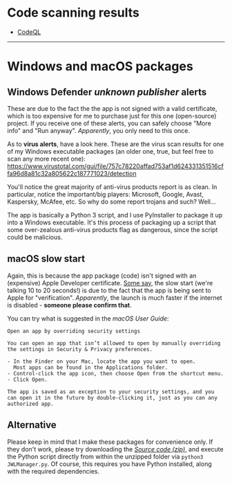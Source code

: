 # Code scanning results

* [CodeQL](https://github.com/erykjj/jwlmanager/security/code-scanning)
____

# Windows and macOS packages

## **Windows Defender** *unknown publisher* alerts

These are due to the fact the the app is not signed with a valid certificate, which is too expensive for me to purchase just for this one (open-source) project. If you receive one of these alerts, you can safely choose "More info" and "Run anyway". *Apparently*, you only need to this once.

As to **virus alerts**, have a look here. These are the virus scan results for one of my Windows executable packages (an older one, true, but feel free to scan any more recent one): https://www.virustotal.com/gui/file/757c78220affad753af1d624331351516cffa96d8a81c32a805622c187771023/detection

You'll notice the great majority of anti-virus products report is as clean. In particular, notice the important/big players: Microsoft, Google, Avast, Kaspersky, McAfee, etc. So why do some report trojans and such? Well...

The app is basically a Python 3 script, and I use PyInstaller to package it up into a Windows executable. It's this process of packaging up a script that some over-zealous anti-virus products flag as dangerous, since the script could be malicious.

## **macOS** slow start

Again, this is because the app package (code) isn't signed with an (expensive) Apple Developer certificate. [Some say](https://forums.macrumors.com/threads/big-sur-apps-slow-to-launch.2279325/post-29855622), the slow start (we're talking 10 to 20 seconds!) is due to the fact that the app is being sent to Apple for "verification". *Apparently*, the launch is much faster if the internet is disabled - **someone please confirm that**.

You can try what is suggested in the *macOS User Guide*:
```
Open an app by overriding security settings

You can open an app that isn’t allowed to open by manually overriding the settings in Security & Privacy preferences.

- In the Finder on your Mac, locate the app you want to open.
  Most apps can be found in the Applications folder.
- Control-click the app icon, then choose Open from the shortcut menu.
- Click Open.

The app is saved as an exception to your security settings, and you can open it in the future by double-clicking it, just as you can any authorized app.
```

## Alternative

Please keep in mind that I make these packages for convenience only. If they don't work, please try downloading the [*Source code (zip)*](https://github.com/erykjj/jwlmanager/releases/latest), and execute the Python script directly from within the unzipped folder via `python3 JWLManager.py`. Of course, this requires you have Python installed, along with the required dependencies.